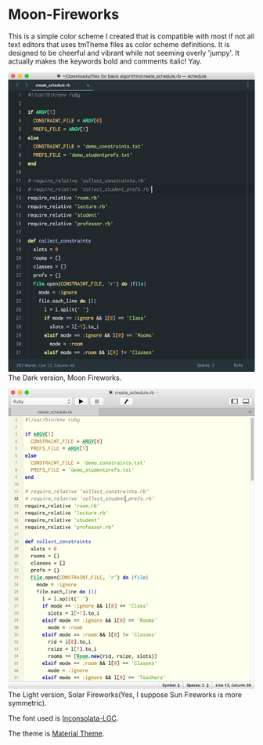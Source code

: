 # Moon-Fireworks
This is a simple color scheme I created that is compatible with most if not all text editors that uses tmTheme files as color scheme definitions. It is designed to be cheerful and vibrant while not seeming overly 'jumpy'. It actually makes the keywords bold and comments italic! Yay.

![Demo Image](https://github.com/tzhouhc/Moon-Fireworks/blob/master/image.png)
The Dark version, Moon Fireworks.

![Demo Image](https://github.com/tzhouhc/Moon-Fireworks/blob/master/image2.png)
The Light version, Solar Fireworks(Yes, I suppose Sun Fireworks is more symmetric).

The font used is [Inconsolata-LGC](https://github.com/DeLaGuardo/Inconsolata-LGC).

The theme is [Material Theme](http://equinusocio.github.io/material-theme/).
